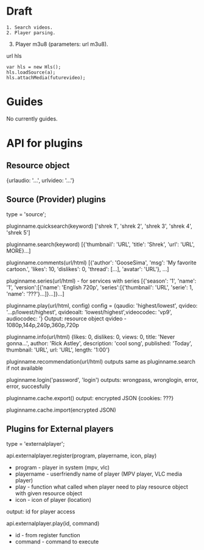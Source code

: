 
# Draft

	1. Search videos.
	2. Player parsing.
3. Player m3u8 (parameters: url m3u8).

url hls

    var hls = new Hls();
    hls.loadSource(a);
    hls.attachMedia(futurevideo);

# Guides

No currently guides.

# API for plugins

## Resource object

{urlaudio: '...', urlvideo: '...'}

## Source (Provider) plugins

type = 'source';

pluginname.quicksearch(keyword)
['shrek 1', 'shrek 2', 'shrek 3', 'shrek 4', 'shrek 5']

pluginname.search(keyword)
[{'thumbnail': 'URL', 'title': 'Shrek', 'url': 'URL', MORE}...]

pluginname.comments(url/html)
[{'author': 'GooseSima', 'msg': 'My favorite cartoon.', 'likes': 10, 'dislikes': 0, 'thread': [...], 'avatar': 'URL'}, ...]

pluginname.series(url/html) - for services with series
[{'season': '1', 'name': '1', 'version':[{'name': 'English 720p', 'series':[{'thumbnail': 'URL', 'serie': 1, 'name': '???'}...]}...]}...]

pluginname.play(url/html, config)
config = {qaudio: 'highest/lowest', qvideo: '...p/lowest/highest', qvideoalt: 'lowest/highest',videocodec: 'vp9', audiocodec: '}
Output: resource object
qvideo - 1080p,144p,240p,360p,720p

pluginname.info(url/html)
{likes: 0, dislikes: 0, views: 0, title: 'Never gonna...', author: 'Rick Astley', description: 'cool song', published: 'Today', thumbnail: 'URL', url: 'URL', length: '1:00'}

pluginname.recommendation(url/html)
outputs same as pluginname.search if not available

pluginname.login('password', 'login')
outputs: wrongpass, wronglogin, error, error, succesfully

pluginname.cache.export()
output: encrypted JSON {cookies: ???}

pluginname.cache.import(encrypted JSON)

## Plugins for External players

type = 'externalplayer';

api.externalplayer.register(program, playername, icon, play)

- program - player in system (mpv, vlc)
- playername - userfriendly name of player (MPV player, VLC media player)
- play - function what called when player need to play resource object with given resource object
- icon - icon of player (location)

output: id for player access

api.externalplayer.play(id, command)

- id - from register function
- command - command to execute